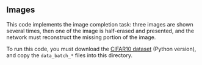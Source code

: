 ## Images

This code implements the image completion task: three images are shown several times, then one of the image is half-erased and presented, and the network must reconstruct the missing portion of the image.

To run this code, you must download the [CIFAR10 dataset](https://www.cs.toronto.edu/~kriz/cifar.html) (Python version), and copy the `data_batch_*` files into this directory.
